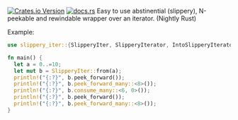[![Crates.io Version](https://img.shields.io/crates/v/slippery-iter)](https://crates.io/crates/slippery-iter) [![docs.rs](https://img.shields.io/docsrs/slippery-iter)](https://docs.rs/slippery-iter/)
Easy to use abstinential (slippery), N-peekable and rewindable wrapper over an iterator. (Nightly Rust)

Example:
```rs
use slippery_iter::{SlipperyIter, SlipperyIterator, IntoSlipperyIterator};

fn main() {
  let a = 0..=10;
  let mut b = SlipperyIter::from(a);
  println!("{:?}", b.peek_forward());
  println!("{:?}", b.peek_forward_many::<8>());
  println!("{:?}", b.consume_many::<6, 0>());
  println!("{:?}", b.peek_forward());
  println!("{:?}", b.peek_forward_many::<8>());
}
```
